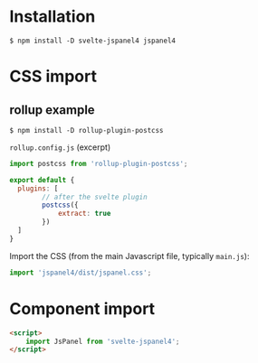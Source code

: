 # Installation

```shell
$ npm install -D svelte-jspanel4 jspanel4
```

# CSS import

## rollup example

```shell
$ npm install -D rollup-plugin-postcss
```

`rollup.config.js` (excerpt)

```js
import postcss from 'rollup-plugin-postcss';

export default {
  plugins: [
        // after the svelte plugin
        postcss({
            extract: true
        })
  ]
}
```

Import the CSS (from the main Javascript file, typically `main.js`):

```js
import 'jspanel4/dist/jspanel.css';
```

# Component import

```html
<script> 
    import JsPanel from 'svelte-jspanel4';
</script>
```
